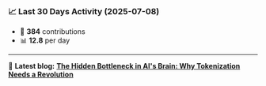 <!--START_STATS-->
### 📈 Last 30 Days Activity (2025-07-08)  
- 🧮 **384** contributions  
- 📊 **12.8** per day
---
📝 **Latest blog:** [**The Hidden Bottleneck in AI's Brain: Why Tokenization Needs a Revolution**](https://andriak.com/blog/tokenization-revolution)
<!--END_STATS-->

